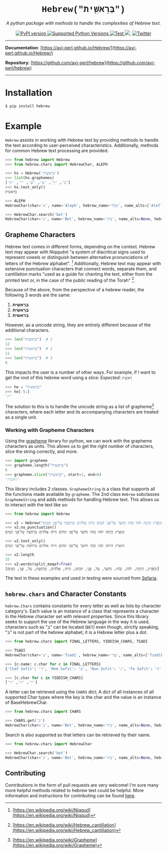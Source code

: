 <h1 align="center" style="font-family:'Courier New'">Hebrew("בְּרֵאשִׁ֖ית")</h1>
<p align="center">
    <em>A python package with methods to handle the complexities of Hebrew text.</em>
</p>
<p align="center">
<a href="https://pypi.org/project/hebrew/" target="_blank">
    <img src="https://badge.fury.io/py/hebrew.svg" alt="PyPI version">
</a>
<a href="https://badge.fury.io/py/hebrew">
    <img src="https://img.shields.io/pypi/pyversions/hebrew" alt="Supported Python Versions">
</a>
<a href="https://github.com/avi-perl/hebrew/actions/workflows/test.yml" target="_blank">
    <img src="https://github.com/avi-perl/hebrew/actions/workflows/test.yml/badge.svg" alt="Test">
</a>
<a href="https://codecov.io/gh/avi-perl/hebrew" target="_blank">
  <img src="https://codecov.io/gh/avi-perl/Hebrew/branch/master/graph/badge.svg?token=0DA1R9IY6S"/>
</a>
󠀠󠀠
<a href="https://twitter.com/__aviperl__" target="_blank">
    <img src="https://badgen.net/badge/icon/twitter?icon=twitter&label=Chat%20with%20me" alt="Twitter">
</a>
</p>

---

**Documentation**: [https://avi-perl.github.io/Hebrew/](https://avi-perl.github.io/Hebrew/)

**Repository**: [https://github.com/avi-perl/hebrew](https://github.com/avi-perl/hebrew)

---

# Installation
```bash
$ pip install hebrew
```

# Example

`Hebrew` assists in working with Hebrew text by providing methods to handle the text according to user-perceived
characteristics. Additionally, methods for common Hebrew text processing are provided.

```python
>>> from hebrew import Hebrew
>>> from hebrew.chars import HebrewChar, ALEPH

>>> hs = Hebrew('בְּרֵאשִׁ֖ית')
>>> list(hs.graphemes)
['בְּ', 'רֵ', 'א', 'שִׁ֖', 'י', 'ת']
>>> hs.text_only()
בראשית

>>> ALEPH
HebrewChar(char='א', name='Aleph', hebrew_name='אָלֶף', name_alts=['Alef'], hebrew_name_alts=None, final_letter=False)

>>> HebrewChar.search('bet')
HebrewChar(char='בּ', name='Bet', hebrew_name='בֵּית', name_alts=None, hebrew_name_alts=None, final_letter=False)
```

## Grapheme Characters
Hebrew text comes in different forms, depending on the context. Hebrew text may appear with Niqqudot 
"a system of diacritical signs used to represent vowels or distinguish between alternative pronunciations of letters 
of the Hebrew alphabet". [^1] Additionally, Hebrew text may appear with extensive punctuation characters that connect 
words, separate them, and cantillation marks "used as a guide for chanting the text, either from the printed text or, 
in the case of the public reading of the Torah" [^2].   

Because of the above, from the perspective of a hebrew reader, the following 3 words are the same:
1. **בְּרֵאשִׁ֖ית**
2. **בְּרֵאשִׁית**
3. **בראשית**

However, as a unicode string, they are entirely different because of the additional characters.
```python
>>> len("בְּרֵאשִׁ֖ית")  # 1
12
>>> len("בְּרֵאשִׁית")  # 2
11
>>> len("בראשית")  # 3
6  
```
This impacts the user is a number of other ways. For example, if I want to get the root of this hebrew word using a slice:
_Expected: `רֵאשִׁ֖ית`_
```python
>>> he = "בְּרֵאשִׁ֖ית"
>>> he[-5:]
'ִׁ֖ית'
```
The solution to this is to handle the unicode string as a list of grapheme[^3] characters, where each letter and its 
accompanying characters are treated as a single unit. 

### Working with Grapheme Characters
Using the [grapheme](https://github.com/alvinlindstam/grapheme) library for python, we can work with the grapheme 
characters as units. This allows us to get the right number of characters, slice the string correctly, and more.
```python
>>> import grapheme
>>> grapheme.length("בְּרֵאשִׁ֖ית")
6
>>> grapheme.slice("בְּרֵאשִׁ֖ית", start=1, end=6)
'רֵאשִׁ֖ית'
```
This library includes 2 classes. `GraphemeString` is a class that supports all the functions made available by `grapheme`.
The 2nd class `Hebrew` subclasses `GraphemeString` and adds methods for handling Hebrew text. This allows us to 
interact with the text like so:
```python
>>> from hebrew import Hebrew

>>> v2 = Hebrew("וְהָאָ֗רֶץ הָיְתָ֥ה תֹ֙הוּ֙ וָבֹ֔הוּ וְחֹ֖שֶׁךְ עַל־פְּנֵ֣י תְה֑וֹם וְר֣וּחַ אֱלֹהִ֔ים מְרַחֶ֖פֶת עַל־פְּנֵ֥י הַמָּֽיִם׃")
>>> v2.no_punctuation()
וְהָאָרֶץ הָיְתָה תֹהוּ וָבֹהוּ וְחֹשֶׁךְ עַל־פְּנֵי תְהוֹם וְרוּחַ אֱלֹהִים מְרַחֶפֶת עַל־פְּנֵי הַמָּיִם׃

>>> v2.text_only()
והארץ היתה תהו ובהו וחשך על־פני תהום ורוח אלהים מרחפת על־פני המים

>>> v2.length
35
>>> v2.words(split_maqaf=True)
[וְהָאָ֗רֶץ, הָיְתָ֥ה, תֹ֙הוּ֙, וָבֹ֔הוּ, וְחֹ֖שֶׁךְ, עַל, פְּנֵ֣י, תְה֑וֹם, וְר֣וּחַ, אֱלֹהִ֔ים, מְרַחֶ֖פֶת, עַל, פְּנֵ֥י, הַמָּֽיִם׃]
```

The text in these examples and used in testing were sourced from [Sefaria](https://github.com/Sefaria/Sefaria-Export).

## `hebrew.chars` and Character Constants
`hebrew.Chars` contains constants for every letter as well as lists by character category's.
Each value is an instance of a class that represents a character in the Hebrew character set with relevant properties. 
Since this library seeks to support the use of the Hebrew language in the way it is used, characters such as "בּ" can be
located (`BET`) even though, strictly speaking, "בּ" is not part of the hebrew alphabet; it is a Hebrew letter plus a dot.
```python
>>> from hebrew.chars import FINAL_LETTERS, YIDDISH_CHARS, TSADI

>>> TSADI
HebrewChar(char='צ', name='Tsadi', hebrew_name='צַדִי', name_alts=['Tzadik'], hebrew_name_alts=['צדיק'], final_letter=False)

>>> {c.name: c.char for c in FINAL_LETTERS}
{'Chaf Sofit': 'ך', 'Mem Sofit': 'ם', 'Nun Sofit': 'ן', 'Fe Sofit': 'ף', 'Tsadi Sofit': 'ץ'}

>>> [c.char for c in YIDDISH_CHARS]
['ײ', 'װ', 'ױ']
```
A letter can be retrieved using the `CHARS` dict; A dict of all instances of all supported Char types where the key is 
the char and the value is an instance of BaseHebrewChar. 
```python
>>> from hebrew.chars import CHARS

>>> CHARS.get('בּ')
HebrewChar(char='בּ', name='Bet', hebrew_name='בֵּית', name_alts=None, hebrew_name_alts=None, final_letter=False)
```
Search is also supported so that letters can be retrieved by their name.
```python
>>> from hebrew.chars import HebrewChar

>>> HebrewChar.search('bet')
HebrewChar(char='בּ', name='Bet', hebrew_name='בֵּית', name_alts=None, hebrew_name_alts=None, final_letter=False)
```

## Contributing 
Contributions in the form of pull requests are very welcome! I'm sure many more helpful methods related to hebrew text 
could be helpful. More information and instructions for contributing can be found [here](CONTRIBUTING).

[^1]: [https://en.wikipedia.org/wiki/Niqqud](https://en.wikipedia.org/wiki/Niqqud)
[^2]: [https://en.wikipedia.org/wiki/Hebrew_cantillation](https://en.wikipedia.org/wiki/Hebrew_cantillation)
[^3]: [https://en.wikipedia.org/wiki/Grapheme](https://en.wikipedia.org/wiki/Grapheme)